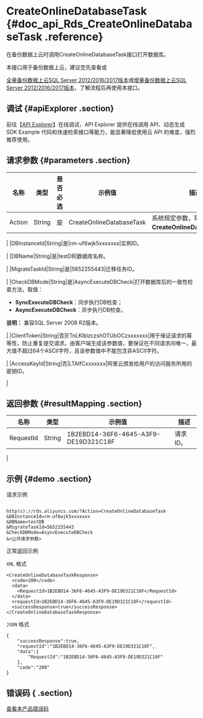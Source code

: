 # CreateOnlineDatabaseTask {#doc_api_Rds_CreateOnlineDatabaseTask .reference}

在备份数据上云时调用CreateOnlineDatabaseTask接口打开数据库。

本接口用于备份数据上云，建议您先查看或

[全量备份数据上云SQL Server 2012/2016/2017版本](~~68310~~)或[增量备份数据上云SQL Server 2012/2016/2017版本](~~71614~~)，了解流程后再使用本接口。

## 调试 {#apiExplorer .section}

前往【[API Explorer](https://api.aliyun.com/#product=Rds&api=CreateOnlineDatabaseTask)】在线调试，API Explorer 提供在线调用 API、动态生成 SDK Example 代码和快速检索接口等能力，能显著降低使用云 API 的难度，强烈推荐使用。

## 请求参数 {#parameters .section}

|名称|类型|是否必选|示例值|描述|
|--|--|----|---|--|
|Action|String|是|CreateOnlineDatabaseTask|系统规定参数，取值：**CreateOnlineDatabaseTask**。

 |
|DBInstanceId|String|是|rm-uf6wjk5xxxxxxx|实例ID。

 |
|DBName|String|是|testDB|数据库名称。

 |
|MigrateTaskId|String|是|5652255443|迁移任务ID。

 |
|CheckDBMode|String|是|AsyncExecuteDBCheck|打开数据库后的一致性检查方法，取值：

 -   **SyncExecuteDBCheck**：同步执行DB检查；
-   **AsyncExecuteDBCheck**：异步执行DB检查。

 **说明：** 兼容SQL Server 2008 R2版本。

 |
|ClientToken|String|否|ETnLKlblzczshOTUbOCzxxxxxxx|用于保证请求的幂等性，防止重复提交请求。由客户端生成该参数值，要保证在不同请求间唯一，最大值不超过64个ASCII字符，且该参数值中不能包含非ASCII字符。

 |
|AccessKeyId|String|否|LTAIfCxxxxxxx|阿里云颁发给用户的访问服务所用的密钥ID。

 |

## 返回参数 {#resultMapping .section}

|名称|类型|示例值|描述|
|--|--|---|--|
|RequestId|String|1B2EBD14-36F6-4645-A3F9-DE19D321C18F|请求ID。

 |

## 示例 {#demo .section}

请求示例

``` {#request_demo}

http(s)://rds.aliyuncs.com/?Action=CreateOnlineDatabaseTask
&DBInstanceId=rm-uf6wjk5xxxxxxx
&DBName=testDB
&MigrateTaskId=5652255443
&CheckDBMode=AsyncExecuteDBCheck
&<公共请求参数>

```

正常返回示例

`XML` 格式

``` {#xml_return_success_demo}
<CreateOnlineDatabaseTaskResponse>
  <code>200</code>
  <data>
    <RequestId>1B2EBD14-36F6-4645-A3F9-DE19D321C18F</RequestId>
  </data>
  <requestId>1B2EBD14-36F6-4645-A3F9-DE19D321C18F</requestId>
  <successResponse>true</successResponse>
</CreateOnlineDatabaseTaskResponse>

```

`JSON` 格式

``` {#json_return_success_demo}
{
	"successResponse":true,
	"requestId":"1B2EBD14-36F6-4645-A3F9-DE19D321C18F",
	"data":{
		"RequestId":"1B2EBD14-36F6-4645-A3F9-DE19D321C18F"
	},
	"code":"200"
}
```

## 错误码 { .section}

[查看本产品错误码](https://error-center.aliyun.com/status/product/Rds)

